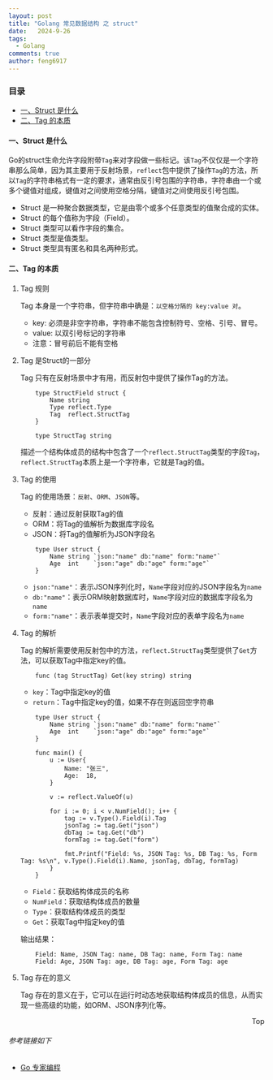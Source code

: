 ```yaml
---
layout: post
title: "Golang 常见数据结构 之 struct"
date:   2024-9-26
tags: 
  - Golang
comments: true
author: feng6917
---
```


<!-- more -->

### 目录

- [一、Struct 是什么](#一struct-是什么)
- [二、Tag 的本质](#二tag-的本质)

#### 一、Struct 是什么

Go的struct生命允许字段附带`Tag`来对字段做一些标记。该`Tag`不仅仅是一个字符串那么简单，因为其主要用于反射场景，`reflect`包中提供了操作`Tag`的方法，所以`Tag`的字符串格式有一定的要求，通常由反引号包围的字符串，字符串由一个或多个键值对组成，键值对之间使用空格分隔，键值对之间使用反引号包围。

- Struct 是一种聚合数据类型，它是由零个或多个任意类型的值聚合成的实体。
- Struct 的每个值称为字段（Field）。
- Struct 类型可以看作字段的集合。
- Struct 类型是值类型。
- Struct 类型具有匿名和具名两种形式。

#### 二、Tag 的本质

1. Tag 规则

    Tag 本身是一个字符串，但字符串中确是：`以空格分隔的 key:value 对`。

    - key: 必须是非空字符串，字符串不能包含控制符号、空格、引号、冒号。
    - value: 以双引号标记的字符串
    - 注意：冒号前后不能有空格

2. Tag 是Struct的一部分

    Tag 只有在反射场景中才有用，而反射包中提供了操作Tag的方法。

    ```
        type StructField struct {
            Name string
            Type reflect.Type
            Tag  reflect.StructTag
        }

        type StructTag string
    ```

    描述一个结构体成员的结构中包含了一个`reflect.StructTag`类型的字段`Tag`，`reflect.StructTag`本质上是一个字符串，它就是Tag的值。

3. Tag 的使用

    Tag 的使用场景：`反射`、`ORM`、`JSON`等。

    - 反射：通过反射获取Tag的值
    - ORM：将Tag的值解析为数据库字段名
    - JSON：将Tag的值解析为JSON字段名

    ```
        type User struct {
            Name string `json:"name" db:"name" form:"name"`
            Age  int    `json:"age" db:"age" form:"age"`
        }
    ```

    - `json:"name"`：表示JSON序列化时，`Name`字段对应的JSON字段名为`name`
    - `db:"name"`：表示ORM映射数据库时，`Name`字段对应的数据库字段名为`name`
    - `form:"name"`：表示表单提交时，`Name`字段对应的表单字段名为`name`

4. Tag 的解析

    Tag 的解析需要使用反射包中的方法，`reflect.StructTag`类型提供了`Get`方法，可以获取Tag中指定key的值。

    ```
        func (tag StructTag) Get(key string) string
    ```

    - `key`：Tag中指定key的值
    - `return`：Tag中指定key的值，如果不存在则返回空字符串

    ```
        type User struct {
            Name string `json:"name" db:"name" form:"name"`
            Age  int    `json:"age" db:"age" form:"age"`
        }

        func main() {
            u := User{
                Name: "张三",
                Age:  18,
            }

            v := reflect.ValueOf(u)

            for i := 0; i < v.NumField(); i++ {
                tag := v.Type().Field(i).Tag
                jsonTag := tag.Get("json")
                dbTag := tag.Get("db")
                formTag := tag.Get("form")

                fmt.Printf("Field: %s, JSON Tag: %s, DB Tag: %s, Form Tag: %s\n", v.Type().Field(i).Name, jsonTag, dbTag, formTag)
            }
        }
    ```

    - `Field`：获取结构体成员的名称
    - `NumField`：获取结构体成员的数量
    - `Type`：获取结构体成员的类型
    - `Get`：获取Tag中指定key的值

    输出结果：

    ```
        Field: Name, JSON Tag: name, DB Tag: name, Form Tag: name
        Field: Age, JSON Tag: age, DB Tag: age, Form Tag: age
    ```

5. Tag 存在的意义

    Tag 存在的意义在于，它可以在运行时动态地获取结构体成员的信息，从而实现一些高级的功能，如ORM、JSON序列化等。

<div style="text-align: right;">
    <a href="#目录" style="text-decoration: none;">Top</a>
</div>

###### 参考链接如下

- [Go 专家编程](https://www.topgoer.cn/docs/gozhuanjia/gochan4)
